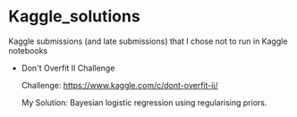 # Kaggle_solutions
Kaggle submissions (and late submissions) that I chose not to run in Kaggle notebooks

* Don't Overfit II Challenge

    Challenge: https://www.kaggle.com/c/dont-overfit-ii/

    My Solution: Bayesian logistic regression using regularising priors.
